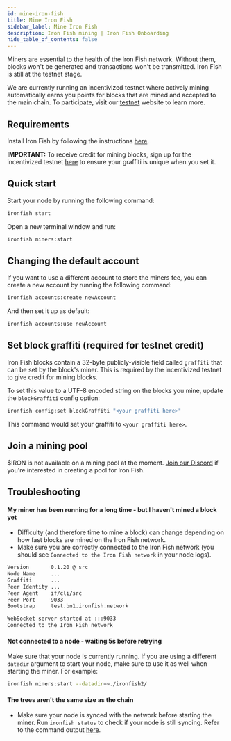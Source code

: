 ```yaml
---
id: mine-iron-fish
title: Mine Iron Fish
sidebar_label: Mine Iron Fish
description: Iron Fish mining | Iron Fish Onboarding
hide_table_of_contents: false
---
```


Miners are essential to the health of the Iron Fish network. Without them, blocks won't be generated and transactions won't be transmitted. Iron Fish is still at the testnet stage.

We are currently running an incentivized testnet where actively mining automatically earns you points for blocks that are mined and accepted to the main chain. To participate, visit our [testnet](https://testnet.ironfish.network/) website to learn more.

## Requirements
Install Iron Fish by following the instructions [here](onboarding/installation.md).

**IMPORTANT:** To receive credit for mining blocks, sign up for the incentivized testnet [here](https://testnet.ironfish.network/signup) to ensure your graffiti is unique when you set it.

## Quick start
Start your node by running the following command:
```sh
ironfish start
```

Open a new terminal window and run:
```sh
ironfish miners:start
```

## Changing the default account
If you want to use a different account to store the miners fee, you can create a new account by running the following command:
```sh
ironfish accounts:create newAccount
```

And then set it up as default:
```sh
ironfish accounts:use newAccount
```

## Set block graffiti (required for testnet credit)

Iron Fish blocks contain a 32-byte publicly-visible field called `graffiti` that can be set by the block's miner. This is required by the incentivized testnet to give credit for mining blocks.

To set this value to a UTF-8 encoded string on the blocks you mine, update the `blockGraffiti` config option:

```sh
ironfish config:set blockGraffiti "<your graffiti here>"
```

This command would set your graffiti to `<your graffiti here>`.

## Join a mining pool
$IRON is not available on a mining pool at the moment. [Join our Discord](https://discord.gg/EkQkEcm8DH) if you're interested in creating a pool for Iron Fish.

## Troubleshooting

#### My miner has been running for a long time - but I haven't mined a block yet
- Difficulty (and therefore time to mine a block) can change depending on how fast blocks are mined on the Iron Fish network.
- Make sure you are correctly connected to the Iron Fish network (you should see `Connected to the Iron Fish network` in your node logs).

```sh
Version       0.1.20 @ src
Node Name     ...
Graffiti      ...
Peer Identity ...
Peer Agent    if/cli/src
Peer Port     9033
Bootstrap     test.bn1.ironfish.network

WebSocket server started at :::9033
Connected to the Iron Fish network
```

#### Not connected to a node - waiting 5s before retrying
Make sure that your node is currently running. If you are using a different `datadir` argument to start your node, make sure to use it as well when starting the miner. For example:

```sh
ironfish miners:start --datadir=~./ironfish2/
```

#### The trees aren't the same size as the chain
- Make sure your node is synced with the network before starting the miner. Run `ironfish status` to check if your node is still syncing. Refer to the command output [here](onboarding/health_node.md).
